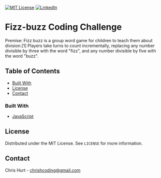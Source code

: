 [![MIT License][license-shield]][license-url]
[![LinkedIn][linkedin-shield]][linkedin-url]



# Fizz-buzz Coding Challenge

Premise: Fizz buzz is a group word game for children to teach them about division.[1] Players take turns to count incrementally, replacing any number divisible by three with the word "fizz", and any number divisible by five with the word "buzz".

<!-- TABLE OF CONTENTS -->
## Table of Contents

* [Built With](#built-with)
* [License](#license)
* [Contact](#contact)


### Built With
* [JavaScript](https://www.javascript.com/)



<!-- LICENSE -->
## License

Distributed under the MIT License. See `LICENSE` for more information.

<!-- CONTACT -->
## Contact

Chris Hurt - chrishcoding@gmail.com

[license-shield]: https://img.shields.io/github/license/othneildrew/Best-README-Template.svg?style=flat-square
[license-url]: https://github.com/ChrisHurt/Best-README-Template/blob/master/LICENSE.txt
[linkedin-shield]: https://img.shields.io/badge/-LinkedIn-black.svg?style=flat-square&logo=linkedin&colorB=555
[linkedin-url]: https://linkedin.com/in/christopher-hurt/